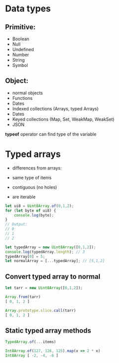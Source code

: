 # Data types


## Primitive:
* Boolean
* Null
* Undefined
* Number
* String
* Symbol


## Object:
* normal objects
* Functions
* Dates
* Indexed collections (Arrays, typed Arrays)
* Dates
* Keyed collections (Map, Set, WeakMap, WeakSet)
* JSON

**typeof** operator can find type of the variable





# Typed arrays
* differences from arrays:
* same type of items 
* contiguous (no holes)

* are iterable
```javascript
let ui8 = Uint8Array.of(0,1,2);
for (let byte of ui8) {
    console.log(byte);
}
// Output:
// 0
// 1
// 2
```






```javascript
let typedArray = new Uint8Array([0,1,2]);
console.log(typedArray.length); // 3
typedArray[0] = 5;
let normalArray = [...typedArray]; // [5,1,2]
```


## Convert typed array to normal
```javascript
let tarr = new Uint8Array([0,1,2]);

Array.from(tarr)
[ 0, 1, 2 ]

Array.prototype.slice.call(tarr)
[ 0, 1, 2 ]
```

## Static typed array methods
```javascript
TypedArray.of(...items)
```

```javascript
Int8Array.of(127, 126, 125).map(x => 2 * x)
Int8Array [ -2, -4, -6 ]
```
